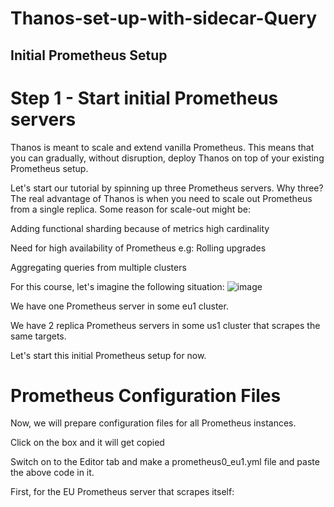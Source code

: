 # Thanos-set-up-with-sidecar-Query
## Initial Prometheus Setup
# Step 1 - Start initial Prometheus servers
Thanos is meant to scale and extend vanilla Prometheus. This means that you can gradually, without disruption, deploy Thanos on top of your existing Prometheus setup.

Let's start our tutorial by spinning up three Prometheus servers. Why three? The real advantage of Thanos is when you need to scale out Prometheus from a single replica. Some reason for scale-out might be:

Adding functional sharding because of metrics high cardinality

Need for high availability of Prometheus e.g: Rolling upgrades

Aggregating queries from multiple clusters

For this course, let's imagine the following situation:
![image](https://github.com/user-attachments/assets/371ef63c-e1c7-4107-b5ad-20754c50402e)


We have one Prometheus server in some eu1 cluster.

We have 2 replica Prometheus servers in some us1 cluster that scrapes the same targets.

Let's start this initial Prometheus setup for now.
# Prometheus Configuration Files
Now, we will prepare configuration files for all Prometheus instances.

Click on the box and it will get copied

Switch on to the Editor tab and make a prometheus0_eu1.yml file and paste the above code in it.

First, for the EU Prometheus server that scrapes itself:
